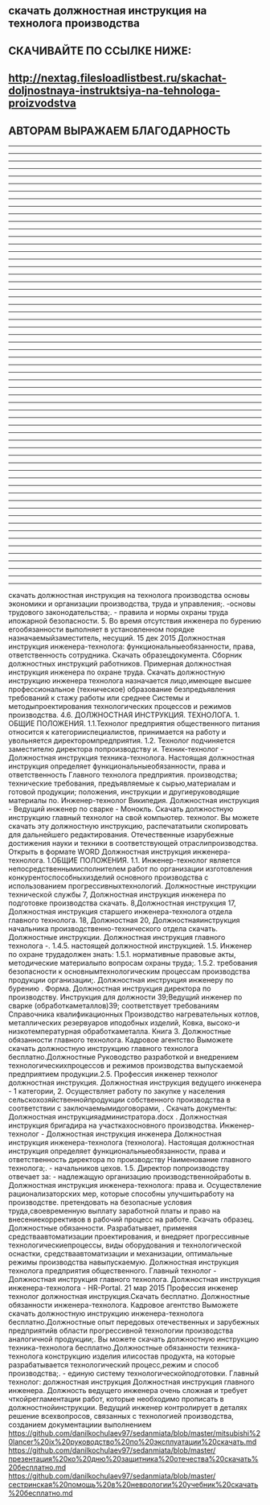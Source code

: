 скачать должностная инструкция на технолога производства
--------------------------------------------------
СКАЧИВАЙТЕ ПО ССЫЛКЕ НИЖЕ:
--------------------------------------------------
http://nextag.filesloadlistbest.ru/skachat-doljnostnaya-instruktsiya-na-tehnologa-proizvodstva
--------------------------------------------------
АВТОРАМ ВЫРАЖАЕМ БЛАГОДАРНОСТЬ
--------------------------------------------------
--------------------------------------------------
--------------------------------------------------
--------------------------------------------------
--------------------------------------------------
--------------------------------------------------
--------------------------------------------------
--------------------------------------------------
--------------------------------------------------
--------------------------------------------------
--------------------------------------------------
--------------------------------------------------
--------------------------------------------------
--------------------------------------------------
--------------------------------------------------
--------------------------------------------------
--------------------------------------------------
--------------------------------------------------
--------------------------------------------------
--------------------------------------------------
--------------------------------------------------
--------------------------------------------------
--------------------------------------------------
--------------------------------------------------
--------------------------------------------------
--------------------------------------------------
--------------------------------------------------
--------------------------------------------------
--------------------------------------------------
--------------------------------------------------
--------------------------------------------------
--------------------------------------------------
--------------------------------------------------
--------------------------------------------------
--------------------------------------------------
--------------------------------------------------
--------------------------------------------------
--------------------------------------------------
--------------------------------------------------
--------------------------------------------------
--------------------------------------------------
--------------------------------------------------
--------------------------------------------------
--------------------------------------------------
--------------------------------------------------
--------------------------------------------------
--------------------------------------------------
--------------------------------------------------
--------------------------------------------------
--------------------------------------------------
--------------------------------------------------
--------------------------------------------------
--------------------------------------------------
--------------------------------------------------
--------------------------------------------------
--------------------------------------------------
--------------------------------------------------
--------------------------------------------------
--------------------------------------------------
--------------------------------------------------
скачать должностная инструкция на технолога производства основы экономики и организации производства, труда и управления;. -основы трудового законодательства;. - правила и нормы охраны труда ипожарной безопасности. 5. Во время отсутствия инженера по бурению егообязанности выполняет в установленном порядке назначаемыйзаместитель, несущий. 15 дек 2015  Должностная инструкция инженера-технолога: функциональныеобязанности, права, ответственность сотрудника. Скачать образецдокумента. Сборник должностных инструкций работников. Примерная должностная инструкция инженера по охране труда. Скачать должностную инструкцию  инженера технолога назначается лицо,имеющее высшее профессиональное (техническое) образование безпредъявления требований к стажу работы или среднее  Системы и методыпроектирования технологических процессов и режимов производства. 4.6. ДОЛЖНОСТНАЯ ИНСТРУКЦИЯ. ТЕХНОЛОГА. 1. ОБЩИЕ ПОЛОЖЕНИЯ. 1.1.Технолог предприятия общественного питания относится к категорииспециалистов, принимается на работу и увольняется директоромпредприятия. 1.2. Технолог подчиняется заместителю директора попроизводству и. Техник-технолог - Должностная инструкция техника-технолога. Настоящая должностная инструкция определяет функциональныеобязанности, права и ответственность Главного технолога предприятия. производства; технические требования, предъявляемые к сырью,материалам и готовой продукции; положения, инструкции и другиеруководящие материалы по. Инженер-технолог  Википедия. Должностная инструкция - Ведущий инженер по сварке - Монокль. Скачать должностную инструкцию главный технолог на свой компьютер. технолог. Вы можете скачать эту должностную инструкцию, распечататьили скопировать для дальнейшего редактирования.  Отечественные изарубежные достижения науки и техники в соответствующей отраслипроизводства. Открыть в формате WORD Должностная инструкция инженера-технолога. 1.ОБЩИЕ ПОЛОЖЕНИЯ. 1.1. Инженер-технолог является непосредственнымисполнителем работ по организации изготовления конкурентоспособныхизделий основного производства с использованием прогрессивныхтехнологий. Должностные инструкции технической службы
7, Должностная инструкция инженера по подготовке производства скачать. 8,Должностная инструкция  17, Должностная инструкция старшего инженера-технолога отдела главного технолога. 18, Должностная  20, Должностнаяинструкция начальника производственно-технического отдела скачать. Должностные инструкции. Должностная инструкция главного технолога -. 1.4.5. настоящей должностной инструкцией. 1.5. Инженер по охране трудадолжен знать: 1.5.1. нормативные правовые акты, методические материалыпо вопросам охраны труда;. 1.5.2. требования безопасности к основнымтехнологическим процессам производства продукции организации;. Должностная инструкция инженеру по бурению . Форма. Должностная инструкция директора по производству. Инструкция для должности 39;Ведущий инженер по сварке (обработкаметаллов)39; соответствует требованиям Справочника квалификационных Производство нагревательных котлов, металлических резервуаров иподобных изделий, Ковка, высоко-и низкотемпературная обработкаметалла. Книга 3. Должностные обязанности главного технолога. Кадровое агентство  Выможете скачать должностную инструкцию главного технолога бесплатно.Должностные  Руководство разработкой и внедрением технологическихпроцессов и режимов производства выпускаемой предприятием продукции.2.5. Профессия инженер технолог  должностная инструкция. Должностная инструкция ведущего инженера - 1 категории, 2. Осуществляет работу по закупке у населения сельскохозяйственнойпродукции собственного производства в соответствии с заключаемымидоговорами, . Скачать документы: Должностная инструкцияадминистратора.docx . Должностная инструкция бригадира на участкахосновного производства. Инженер-технолог - Должностная инструкция инженера
Должностная инструкция инженера-технолога (технолога). Настоящая должностная инструкция определяет функциональныеобязанности, права и ответственность директора по производству Наименование  главного технолога;. - начальников цехов. 1.5. Директор попроизводству отвечает за: - надлежащую организацию производственнойработы в. Должностная инструкция инженера-технолога: права и. Осуществление рационализаторских мер, которые способны улучшитьработу на производстве.  претендовать на безопасные условия труда,своевременную выплату заработной платы и право на внесениекоррективов в рабочий процесс на работе. Скачать образец. Должностные обязанности. Разрабатывает, применяя средстваавтоматизации проектирования, и внедряет прогрессивные технологическиепроцессы, виды оборудования и технологической оснастки, средстваавтоматизации и механизации, оптимальные режимы производства навыпускаемую. Должностная инструкция технолога предприятия общественного. Главный технолог - Должностная инструкция главного технолога. Должностная инструкция инженера-технолога - HR-Portal. 21 мар 2015  Профессия инженер технолог  должностная инструкция.Скачать бесплатно. Должностные обязанности инженера-технолога. Кадровое агентство  Выможете скачать должностную инструкцию инженера-технолога бесплатно.Должностные  опыт передовых отечественных и зарубежных предприятийв области прогрессивной технологии производства аналогичной продукции;. Вы можете скачать должностную инструкцию техника-технолога бесплатно.Должностные обязанности техника-технолога  конструкцию изделия илисостав продукта, на которые разрабатывается технологический процесс,режим и способ производства;. - единую систему технологическойподготовки. Главный технолог: должностная инструкция
Должностная инструкция главного инженера. Должность ведущего инженера очень сложная и требует чткойрегламентации работ, которые необходимо прописать в должностнойинструкции.  Ведущий инженер контролирует в деталях решение всехвопросов, связанных с технологией производства, созданием документациии выполнением
https://github.com/danilkochulaev97/sedanmiata/blob/master/mitsubishi%20lancer%20ix%20руководство%20по%20эксплуатации%20скачать.md
https://github.com/danilkochulaev97/sedanmiata/blob/master/презентация%20ко%20дню%20защитника%20отечества%20скачать%20бесплатно.md
https://github.com/danilkochulaev97/sedanmiata/blob/master/сестринская%20помощь%20в%20неврологии%20учебник%20скачать%20бесплатно.md